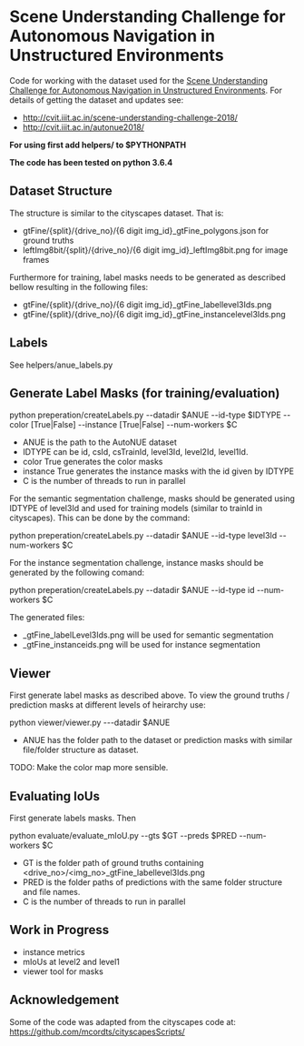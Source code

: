 # Scene Understanding Challenge for Autonomous Navigation in Unstructured Environments

Code for working with the dataset used for the [Scene Understanding Challenge for Autonomous Navigation in Unstructured Environments](http://cvit.iiit.ac.in/scene-understanding-challenge-2018/). For details of getting the dataset and updates see:

- http://cvit.iiit.ac.in/scene-understanding-challenge-2018/ 
- http://cvit.iiit.ac.in/autonue2018/

**For using first add helpers/ to $PYTHONPATH**

**The code has been tested on python 3.6.4**

## Dataset Structure

The structure is similar to the cityscapes dataset. That is:
- gtFine/{split}/{drive_no}/{6 digit img_id}_gtFine_polygons.json for ground truths
- leftImg8bit/{split}/{drive_no}/{6 digit img_id}_leftImg8bit.png for image frames

Furthermore for training, label masks needs to be generated as described bellow resulting in the following files:
- gtFine/{split}/{drive_no}/{6 digit img_id}_gtFine_labellevel3Ids.png
- gtFine/{split}/{drive_no}/{6 digit img_id}_gtFine_instancelevel3Ids.png

## Labels

See helpers/anue_labels.py

## Generate Label Masks (for training/evaluation)

python preperation/createLabels.py --datadir $ANUE --id-type $IDTYPE --color [True|False] --instance [True|False] --num-workers $C

- ANUE is the path to the AutoNUE dataset
- IDTYPE can be id, csId, csTrainId, level3Id, level2Id, level1Id. 
- color True  generates the color masks
- instance True generates the instance masks with the id given by IDTYPE
- C is the number of threads to run in parallel

For the semantic segmentation challenge, masks should be generated using IDTYPE of level3Id and used for training models (similar to trainId in cityscapes). This can be done by the command:

python preperation/createLabels.py --datadir $ANUE --id-type level3Id --num-workers $C

For the instance segmentation challenge, instance masks should be generated by the following comand:

python preperation/createLabels.py --datadir $ANUE --id-type id --num-workers $C

The generated files:

- _gtFine_labelLevel3Ids.png will be used for semantic segmentation
- _gtFine_instanceids.png will be used for instance segmentation

## Viewer

First generate label masks as described above. To view the ground truths / prediction masks at different levels of heirarchy use:

python viewer/viewer.py ---datadir $ANUE

- ANUE has the folder path to the dataset or prediction masks with similar file/folder structure as dataset.

TODO: Make the color map more sensible.


## Evaluating IoUs

First generate labels masks. Then

python evaluate/evaluate_mIoU.py --gts $GT  --preds $PRED  --num-workers $C

- GT is the folder path of ground truths containing <drive_no>/<img_no>_gtFine_labellevel3Ids.png 
- PRED is the folder paths of predictions with the same folder structure and file names.
- C is the number of threads to run in parallel

## Work in Progress

- instance metrics
- mIoUs at level2 and level1
- viewer tool for masks

## Acknowledgement

Some of the code was adapted from the cityscapes code at: https://github.com/mcordts/cityscapesScripts/ 

